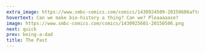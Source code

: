 ```yaml
---
extra_image: https://www.smbc-comics.com/comics/1430924509-20150606after.png
hovertext: Can we make bio-history a thing? Can we? Pleaaaaase?
image: https://www.smbc-comics.com/comics/1430925601-20150506.png
next: quick
prev: being-a-dad
title: The Past
---
```

